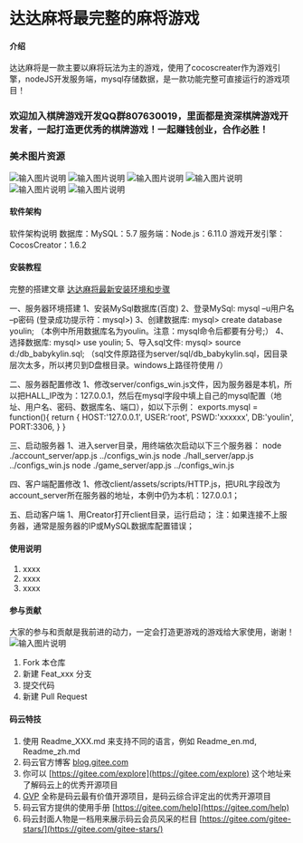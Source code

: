 # 达达麻将最完整的麻将游戏

#### 介绍
达达麻将是一款主要以麻将玩法为主的游戏，使用了cocoscreater作为游戏引擎，nodeJS开发服务端，mysql存储数据，是一款功能完整可直接运行的游戏项目！

### 欢迎加入棋牌游戏开发QQ群807630019，里面都是资深棋牌游戏开发者，一起打造更优秀的棋牌游戏！一起赚钱创业，合作必胜！


### 美术图片资源
![输入图片说明](https://images.gitee.com/uploads/images/2019/0417/100730_2498e75e_4917846.jpeg "]_VD1GAGI3(I[9@962%KWP0.jpg")
![输入图片说明](https://images.gitee.com/uploads/images/2019/0417/100744_0b69395e_4917846.png "20190131154038447.png")
![输入图片说明](https://images.gitee.com/uploads/images/2019/0417/100755_c90af0f5_4917846.png "20190131154052628.png")
![输入图片说明](https://images.gitee.com/uploads/images/2019/0417/100806_39d64491_4917846.png "20190131154137547.png")
![输入图片说明](https://images.gitee.com/uploads/images/2019/0417/100821_17e71872_4917846.png "20190131154152420.png")
![输入图片说明](https://images.gitee.com/uploads/images/2019/0417/100830_3b891f02_4917846.png "ajNVdqHZLLC671Vbm73icv9RAMwibArwG8Cd9Aj52pIwsicbEyORGTfTagUzbrwSy9g6BibibNBgUVj0.png")

#### 软件架构
软件架构说明
数据库：MySQL：5.7
服务端：Node.js：6.11.0
游戏开发引擎：CocosCreator：1.6.2

#### 安装教程

完整的搭建文章 [达达麻将最新安装环境和步骤](http://blog.csdn.net/qq_34405062/article/details/89350510)

一、服务器环境搭建
1、安装MySql数据库(百度)
2、登录MySql: mysql –u用户名 –p密码 (登录成功提示符：mysql>)
3、创建数据库: mysql> create database youlin; （本例中所用数据库名为youlin。注意：mysql命令后都要有分号;）
4、选择数据库: mysql> use youlin;
5、导入sql文件: mysql> source d:/db_babykylin.sql; （sql文件原路径为server/sql/db_babykylin.sql，因目录层次太多，所以拷贝到D盘根目录。windows上路径符使用 /）

二、服务器配置修改
1、修改server/configs_win.js文件，因为服务器是本机，所以把HALL_IP改为：127.0.0.1，然后在mysql字段中填上自己的mysql配置（地址、用户名、密码、数据库名、端口），如以下示例：
exports.mysql = function(){
return {
HOST:'127.0.0.1',
USER:'root',
PSWD:'xxxxxx',
DB:'youlin',
PORT:3306,
}
}

三、启动服务器
1、进入server目录，用终端依次启动以下三个服务器：
node ./account_server/app.js ../configs_win.js
node ./hall_server/app.js ../configs_win.js
node ./game_server/app.js ../configs_win.js

四、客户端配置修改
1、修改client/assets/scripts/HTTP.js，把URL字段改为account_server所在服务器的地址，本例中仍为本机：127.0.0.1；

五、启动客户端
1、用Creator打开client目录，运行启动；
注：如果连接不上服务器，通常是服务器的IP或MySQL数据库配置错误；

#### 使用说明

1. xxxx
2. xxxx
3. xxxx

#### 参与贡献

大家的参与和贡献是我前进的动力，一定会打造更游戏的游戏给大家使用，谢谢！
![输入图片说明](https://images.gitee.com/uploads/images/2019/0417/101144_fa56cfc0_4917846.png "L1`W_UH%_4}`(LT$N}V7I%L.png")

1. Fork 本仓库
2. 新建 Feat_xxx 分支
3. 提交代码
4. 新建 Pull Request


#### 码云特技

1. 使用 Readme\_XXX.md 来支持不同的语言，例如 Readme\_en.md, Readme\_zh.md
2. 码云官方博客 [blog.gitee.com](https://blog.gitee.com)
3. 你可以 [https://gitee.com/explore](https://gitee.com/explore) 这个地址来了解码云上的优秀开源项目
4. [GVP](https://gitee.com/gvp) 全称是码云最有价值开源项目，是码云综合评定出的优秀开源项目
5. 码云官方提供的使用手册 [https://gitee.com/help](https://gitee.com/help)
6. 码云封面人物是一档用来展示码云会员风采的栏目 [https://gitee.com/gitee-stars/](https://gitee.com/gitee-stars/)